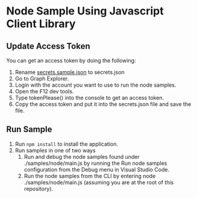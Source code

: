 # Node Sample Using Javascript Client Library 

## Update Access Token

You can get an access token by doing the following:

1. Rename [secrets.sample.json](./secrets.sample.json) to secrets.json
2. Go to Graph Explorer.
3. Login with the account you want to use to run the node samples.
4. Open the F12 dev tools.
5. Type tokenPlease() into the console to get an access token.
6. Copy the access token and put it into the secrets.json file and save the file.

## Run Sample

1. Run `npm install` to install the application.
2. Run samples in one of two ways
    1. Run and debug the node samples found under ./samples/node/main.js by running the Run node samples configuration from the Debug menu in Visual Studio Code.
    2. Run the node samples from the CLI by entering node ./samples/node/main.js (assuming you are at the root of this repository).
